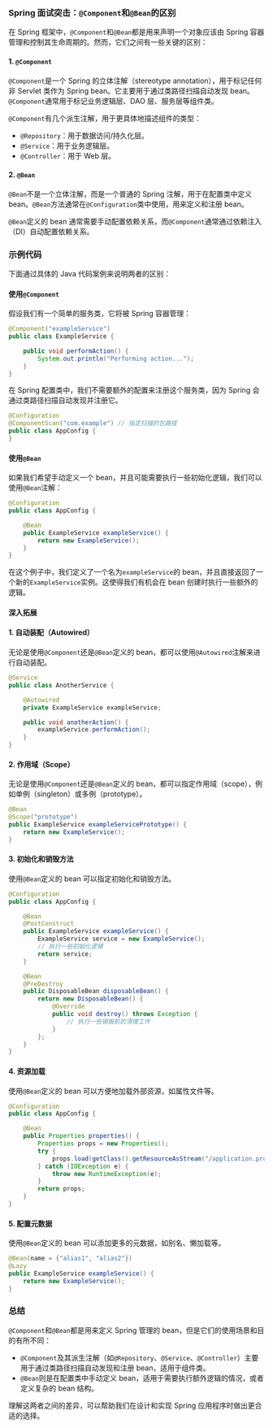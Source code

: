 ### Spring 面试突击：`@Component`和`@Bean`的区别

在 Spring 框架中，`@Component`和`@Bean`都是用来声明一个对象应该由 Spring 容器管理和控制其生命周期的。然而，它们之间有一些关键的区别：

#### 1. `@Component`

`@Component`是一个 Spring 的立体注解（stereotype annotation），用于标记任何非 Servlet 类作为 Spring bean。它主要用于通过类路径扫描自动发现 bean。`@Component`通常用于标记业务逻辑层、DAO 层、服务层等组件类。

`@Component`有几个派生注解，用于更具体地描述组件的类型：

- `@Repository`：用于数据访问/持久化层。
- `@Service`：用于业务逻辑层。
- `@Controller`：用于 Web 层。

#### 2. `@Bean`

`@Bean`不是一个立体注解，而是一个普通的 Spring 注解，用于在配置类中定义 bean。`@Bean`方法通常在`@Configuration`类中使用，用来定义和注册 bean。

`@Bean`定义的 bean 通常需要手动配置依赖关系，而`@Component`通常通过依赖注入（DI）自动配置依赖关系。

### 示例代码

下面通过具体的 Java 代码案例来说明两者的区别：

#### 使用`@Component`

假设我们有一个简单的服务类，它将被 Spring 容器管理：

```java
@Component("exampleService")
public class ExampleService {

    public void performAction() {
        System.out.println("Performing action...");
    }
}
```

在 Spring 配置类中，我们不需要额外的配置来注册这个服务类，因为 Spring 会通过类路径扫描自动发现并注册它。

```java
@Configuration
@ComponentScan("com.example") // 指定扫描的包路径
public class AppConfig {
}
```

#### 使用`@Bean`

如果我们希望手动定义一个 bean，并且可能需要执行一些初始化逻辑，我们可以使用`@Bean`注解：

```java
@Configuration
public class AppConfig {

    @Bean
    public ExampleService exampleService() {
        return new ExampleService();
    }
}
```

在这个例子中，我们定义了一个名为`exampleService`的 bean，并且直接返回了一个新的`ExampleService`实例。这使得我们有机会在 bean 创建时执行一些额外的逻辑。

#### 深入拓展

#### 1. 自动装配（Autowired）

无论是使用`@Component`还是`@Bean`定义的 bean，都可以使用`@Autowired`注解来进行自动装配。

```java
@Service
public class AnotherService {

    @Autowired
    private ExampleService exampleService;

    public void anotherAction() {
        exampleService.performAction();
    }
}
```

#### 2. 作用域（Scope）

无论是使用`@Component`还是`@Bean`定义的 bean，都可以指定作用域（scope），例如单例（singleton）或多例（prototype）。

```java
@Bean
@Scope("prototype")
public ExampleService exampleServicePrototype() {
    return new ExampleService();
}
```

#### 3. 初始化和销毁方法

使用`@Bean`定义的 bean 可以指定初始化和销毁方法。

```java
@Configuration
public class AppConfig {

    @Bean
    @PostConstruct
    public ExampleService exampleService() {
        ExampleService service = new ExampleService();
        // 执行一些初始化逻辑
        return service;
    }

    @Bean
    @PreDestroy
    public DisposableBean disposableBean() {
        return new DisposableBean() {
            @Override
            public void destroy() throws Exception {
                // 执行一些销毁前的清理工作
            }
        };
    }
}
```

#### 4. 资源加载

使用`@Bean`定义的 bean 可以方便地加载外部资源，如属性文件等。

```java
@Configuration
public class AppConfig {

    @Bean
    public Properties properties() {
        Properties props = new Properties();
        try {
            props.load(getClass().getResourceAsStream("/application.properties"));
        } catch (IOException e) {
            throw new RuntimeException(e);
        }
        return props;
    }
}
```

#### 5. 配置元数据

使用`@Bean`定义的 bean 可以添加更多的元数据，如别名、懒加载等。

```java
@Bean(name = {"alias1", "alias2"})
@Lazy
public ExampleService exampleService() {
    return new ExampleService();
}
```

### 总结

`@Component`和`@Bean`都是用来定义 Spring 管理的 bean，但是它们的使用场景和目的有所不同：

- `@Component`及其派生注解（如`@Repository`、`@Service`、`@Controller`）主要用于通过类路径扫描自动发现和注册 bean，适用于组件类。
- `@Bean`则是在配置类中手动定义 bean，适用于需要执行额外逻辑的情况，或者定义复杂的 bean 结构。

理解这两者之间的差异，可以帮助我们在设计和实现 Spring 应用程序时做出更合适的选择。
